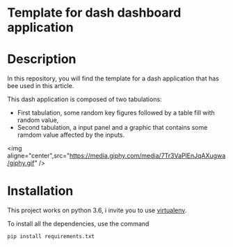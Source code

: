 # Template for dash dashboard application

# Description
In this repository, you will find the template for a dash application that has bee used in this article.

This dash application is composed of two tabulations:

- First tabulation, some random key figures followed by a table fill with random value,
- Second tabulation, a input panel and a graphic that contains some ramdom value affected by the inputs.


<img aligne="center",src="https://media.giphy.com/media/7Tr3VaPlEnJqAXugwa/giphy.gif" />




# Installation

This project works on python 3.6, i invite you to use [virtualenv]("https://virtualenv.pypa.io/en/stable/").

To install all the dependencies, use the command

```
pip install requirements.txt
```
